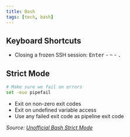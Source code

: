 ```yaml
---
title: Bash
tags: [tech, bash]
---
```


## Keyboard Shortcuts

- Closing a frozen SSH session: <kbd>Enter</kbd> - <kbd>~</kbd> - <kbd>.</kbd>

## Strict Mode

```bash
# Make sure we fail on errors
set -euo pipefail
```

- Exit on non-zero exit codes
- Exit on undefined variable access
- Use any failed exit code as pipeline exit code

<cite>Source: [Unofficial Bash Strict Mode](http://redsymbol.net/articles/unofficial-bash-strict-mode/)</cite>

